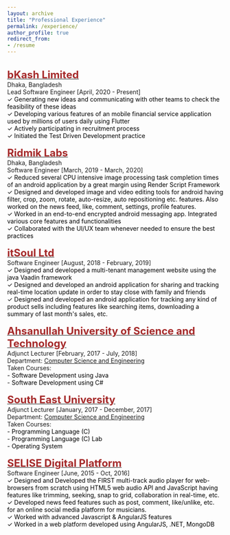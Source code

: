 ```yaml
---
layout: archive
title: "Professional Experience"
permalink: /experience/
author_profile: true
redirect_from:
- /resume
---
```

<br/>
    <span style="color:black; font-size:17px"><b><a href="https://www.bkash.com/" target="_blank"><font color="brown" size="5">bKash Limited</font></a></b></span><br/>
    Dhaka, Bangladesh<br/>
    Lead Software Engineer [April, 2020 - Present]<br/>
    <span style="color:black; font-size:14px">
        ✓ Generating new ideas and communicating with other teams to check the feasibility of these ideas<br/>
        ✓ Developing various features of an mobile financial service application used by millions of users daily using Flutter<br/>
        ✓ Actively participating in recruitment process<br/>
        ✓ Initiated the Test Driven Development practice<br/>
    </span>
<br/>
    <span style="color:black; font-size:17px"><b><a href="https://ridmik.com" target="_blank"><font color="brown" size="5">Ridmik Labs</font></a></b></span><br/>
    Dhaka, Bangladesh<br/>
    Software Engineer [March, 2019 - March, 2020]<br/>
    <span style="color:black; font-size:14px">
        ✓ Reduced several CPU intensive image processing task completion times of an android application by a great margin using Render Script Framework<br/>
        ✓ Designed and developed image and video editing tools for android having filter, crop, zoom, rotate, auto-resize, auto repositioning etc. features. Also worked on the news feed, like, comment, settings, profile features.<br/>
        ✓ Worked in an end-to-end encrypted android messaging app. Integrated various core features and functionalities<br/>
        ✓ Collaborated with the UI/UX team whenever needed to ensure the best practices<br/>
    </span>
<br/>
    <span style="color:black; font-size:17px"><b><a href="" target="_blank"><font color="brown" size="5">itSoul Ltd</font></a></b></span><br/>
    Software Engineer [August, 2018 - February, 2019]<br/>
    <span style="color:black; font-size:14px">
        ✓ Designed and developed a multi-tenant management website using the java Vaadin framework<br/>
        ✓ Designed and developed an android application for sharing and tracking real-time location update in order to stay close with family and friends<br/>
        ✓ Designed and developed an android application for tracking any kind of product sells including features like searching items, downloading a summary of last month's sales, etc.<br/>
    </span>
<br/>
  <span style="color:black; font-size:17px"><b><a href="http://aust.edu/" target="_blank"><font color="brown" size="5">Ahsanullah University of Science and Technology</font></a></b></span><br/>
    Adjunct Lecturer [February, 2017 - July, 2018]<br/>
    Department: <a href="http://aust.edu/cse/index.htm" target="_blank">Computer Science and Engineering</a> <br/>
    Taken Courses:<br/>
    <span style="color:black; font-size:14px">
        - Software Development using Java<br/>
        - Software Development using C#<br/>
    </span>
<br/>
  <span style="color:black; font-size:17px"><b><a href="https://seu.edu.bd/" target="_blank"><font color="brown" size="5">South East University</font></a></b></span><br/>
    Adjunct Lecturer [January, 2017 - December, 2017]<br/>
    Department: <a href="https://seu.edu.bd/dept/cse.php?id=overview" target="_blank">Computer Science and Engineering</a> <br/>
    Taken Courses:<br/>
    <span style="color:black; font-size:14px">
        - Programming Language (C)<br/>
        - Programming Language (C) Lab<br/>
        - Operating System<br/>
    </span>
<br/>
  <span style="color:black; font-size:17px"><b><a href="https://selise.ch/" target="_blank"><font color="brown" size="5">SELISE Digital Platform</font></a></b></span><br/>
    Software Engineer [June, 2015 - Oct, 2016]<br/>
    <span style="color:black; font-size:14px">
        ✓ Designed and Developed the FIRST multi-track audio player for web-browsers from scratch using HTML5 web audio API and JavaScript having features like trimming, seeking, snap to grid, collaboration in real-time, etc.<br/>
        ✓ Developed news feed features such as post, comment, like/unlike, etc. for an online social media platform for musicians.<br/>
        ✓ Worked with advanced Javascript & AngularJS features<br/>
        ✓ Worked in a web platform developed using AngularJS, .NET, MongoDB<br/>
    </span>
<br/>
    
